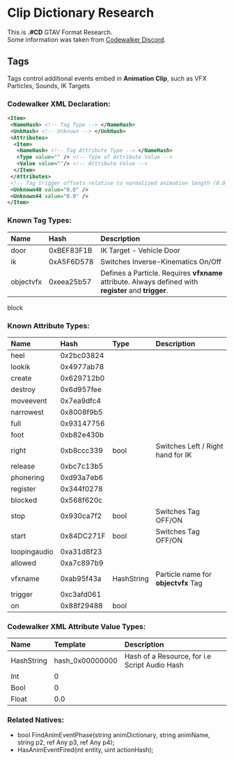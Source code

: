 # Clip Dictionary Research
This is **.#CD** GTAV Format Research.<br>
Some information was taken from [Codewalker Discord](https://discord.com/invite/BxfKHkk).

## Tags
Tags control additional events embed in **Animation Clip**, such as VFX Particles, Sounds, IK Targets

### Codewalker XML Declaration:
```xml
<Item>
 <NameHash> <!-- Tag Type --> </NameHash>
 <UnkHash> <!-- Unknown --> </UnkHash>
 <Attributes>
  <Item>
   <NameHash> <!-- Tag Attribute Type --> </NameHash>
   <Type value="" /> <!-- Type of Attribute Value -->
   <Value value=""/> <!-- Attribute Value -->
  </Item>
 </Attributes>
 <!-- Tag trigger offsets relative to normalized animation length (0.0 - 1.0) -->
 <Unknown40 value="0.0" />
 <Unknown44 value="0.0" />
</Item>
```

### Known Tag Types:
Name | Hash | Description
:--- | :--- | :---
door | 0xBEF83F1B | IK Target - Vehicle Door
ik | 0xA5F6D578 | Switches Inverse-Kinematics On/Off
objectvfx | 0xeea25b57 | Defines a Particle. Requires **vfxname** attribute. Always defined with **register** and **trigger**.
block

### Known Attribute Types:
Name | Hash | Type | Description
:--- | :--- | :--- | :---
heel | 0x2bc03824
lookik | 0x4977ab78
create | 0x629712b0
destroy | 0x6d957fee
moveevent | 0x7ea9dfc4
narrowest | 0x8008f9b5
full | 0x93147756
foot | 0xb82e430b
right | 0xb8ccc339 | bool | Switches Left / Right hand for IK
release | 0xbc7c13b5
phonering | 0xd93a7eb6
register | 0x344f0278
blocked | 0x568f620c
stop | 0x930ca7f2 | bool | Switches Tag OFF/ON
start | 0x84DC271F | bool | Switches Tag OFF/ON
loopingaudio | 0xa31d8f23
allowed | 0xa7c897b9
vfxname | 0xab95f43a | HashString | Particle name for **objectvfx** Tag
trigger | 0xc3afd061
on | 0x88f29488 | bool 

### Codewalker XML Attribute Value Types:
Name | Template | Description 
:--- | :--- | :---
HashString | hash_0x00000000 | Hash of a Resource, for i.e Script Audio Hash
Int | 0
Bool | 0
Float | 0.0

### Related Natives:
* bool FindAnimEventPhase(string animDictionary, string animName, string p2, ref Any p3, ref Any p4);
* HasAnimEventFired(int entity, uint actionHash);
